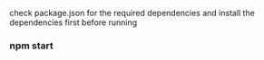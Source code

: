 check package.json for the required dependencies and install the dependencies first before running

### npm start
